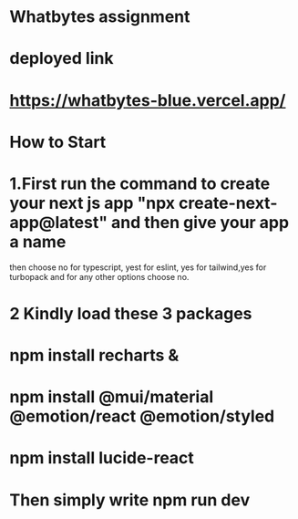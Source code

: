 # Whatbytes assignment
# deployed link
# https://whatbytes-blue.vercel.app/

# How to Start

# 1.First run the command to create your next js app "npx create-next-app@latest" and then give your app a name
then choose no for typescript, yest for eslint, yes for tailwind,yes for turbopack and for any other options choose no.
# 2 Kindly load these 3 packages
# npm install recharts & 
# npm install @mui/material @emotion/react @emotion/styled
# npm install lucide-react

# Then simply write npm run dev

